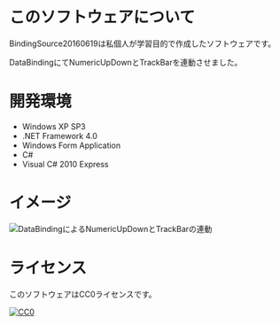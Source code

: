 # このソフトウェアについて #

BindingSource20160619は私個人が学習目的で作成したソフトウェアです。

DataBindingにてNumericUpDownとTrackBarを連動させました。

# 開発環境 #

* Windows XP SP3
* .NET Framework 4.0
* Windows Form Application
* C#
* Visual C# 2010 Express

# イメージ #

![DataBindingによるNumericUpDownとTrackBarの連動](http://cdn-ak.f.st-hatena.com/images/fotolife/y/ytyaru/20160619/20160619160145.png)

# ライセンス #

このソフトウェアはCC0ライセンスです。

[![CC0](http://i.creativecommons.org/p/zero/1.0/88x31.png "CC0")](http://creativecommons.org/publicdomain/zero/1.0/deed.ja)
